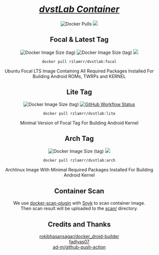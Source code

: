<div align="center">
<h1><i><a href="https://hub.docker.com/r/rzlamrr/dvstlab">dvstLab Container</a></i></h1>

![Docker Pulls](https://img.shields.io/docker/pulls/rzlamrr/dvstlab?style=for-the-badge)
<a href="https://github.com/dvstLab/docker-builder/actions/workflows/schedule.yml">
<img src="https://img.shields.io/github/workflow/status/dvstLab/docker-builder/AIO%20Builder?logo=githubactions&style=for-the-badge">
</a>

<h2>Focal & Latest Tag</h2>
<img alt="Docker Image Size (tag)" src="https://img.shields.io/docker/image-size/rzlamrr/dvstlab/latest?label=latest&style=for-the-badge">
<img alt="Docker Image Size (tag)" src="https://img.shields.io/docker/image-size/rzlamrr/dvstlab/focal?label=focal&style=for-the-badge">
<a href="https://github.com/dvstLab/docker-builder/actions/workflows/focal.yml">
<img src="https://img.shields.io/github/workflow/status/dvstLab/docker-builder/Focal%20Builder?logo=githubactions&style=for-the-badge">
</a>

`docker pull rzlamrr/dvstlab:focal`

Ubuntu Focal LTS Image Containing All Required Packages Installed For Building Android ROMs, TWRPs and KERNEL

<h2>Lite Tag</h2>
<img alt="Docker Image Size (tag)" src="https://img.shields.io/docker/image-size/rzlamrr/dvstlab/lite?color=blueviolet&label=lite&style=for-the-badge">
<a href="https://github.com/dvstLab/docker-builder/actions/workflows/lite.yml">
<img alt="GitHub Workflow Status" src="https://img.shields.io/github/workflow/status/dvstLab/docker-builder/Lite%20Builder?logo=githubactions&style=for-the-badge">
</a>

`docker pull rzlamrr/dvstlab:lite`

Minimal Version of Focal Tag For Building Android Kernel

<h2>Arch Tag</h2>
<img alt="Docker Image Size (tag)" src="https://img.shields.io/docker/image-size/rzlamrr/dvstlab/arch?color=green&label=arch&style=for-the-badge">
<a href="https://github.com/dvstLab/docker-builder/actions/workflows/arch.yml">
<img src="https://img.shields.io/github/workflow/status/dvstLab/docker-builder/Arch%20Builder?logo=githubactions&style=for-the-badge">
</a>

`docker pull rzlamrr/dvstlab:arch`

Archlinux Image With Minimal Required Packages Installed For Building Android Kernel

<h2>Container Scan</h2>

We use <a href="https://docs.docker.com/engine/scan">docker-scan-plugin</a> with <a href="https://app.snyk.io">Snyk</a> to scan container image.<br>
Then scan result will be uploaded to the <a href="https://github.com/dvstLab/docker/tree/main/scan">scan/</a> directory.

<h2>Credits and Thanks</h2>
<a href="https://github.com/rokibhasansagar/docker_droid-builder">rokibhasansagar/docker_droid-builder</a><br>
<a href="https://github.com/fadlyas07">fadlyas07</a><br>
<a href="https://github.com/ad-m/github-push-action">ad-m/github-push-action</a><br>
</div>
